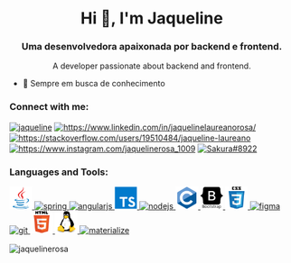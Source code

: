 
<h1 align="center">Hi 👋, I'm Jaqueline</h1>
<h3 align="center">Uma desenvolvedora apaixonada por backend e frontend.</h3>
<p align="center"> A developer passionate about backend and frontend.</p>



- 🌱 Sempre em busca de conhecimento

<h3 align="left">Connect with me:</h3>
<p align="left">
<a href="https://dev.to/jaqueline" target="blank"><img align="center" src="https://raw.githubusercontent.com/rahuldkjain/github-profile-readme-generator/master/src/images/icons/Social/devto.svg" alt="jaqueline" height="30" width="40" /></a>
<a href="https://www.linkedin.com/in/jaquelinelaureanorosa/" target="blank"><img align="center" src="https://raw.githubusercontent.com/rahuldkjain/github-profile-readme-generator/master/src/images/icons/Social/linked-in-alt.svg" alt="https://www.linkedin.com/in/jaquelinelaureanorosa/" height="30" width="40" /></a>
<a href="https://stackoverflow.com/users/19510484/jaqueline-laureano" target="blank"><img align="center" src="https://raw.githubusercontent.com/rahuldkjain/github-profile-readme-generator/master/src/images/icons/Social/stack-overflow.svg" alt="https://stackoverflow.com/users/19510484/jaqueline-laureano" height="30" width="40" /></a>
<a href="https://www.instagram.com/jaquelinerosa_1009" target="blank"><img align="center" src="https://raw.githubusercontent.com/rahuldkjain/github-profile-readme-generator/master/src/images/icons/Social/instagram.svg" alt="https://www.instagram.com/jaquelinerosa_1009" height="30" width="40" /></a>
<a href="https://discord.gg/Sakura#8922" target="blank"><img align="center" src="https://raw.githubusercontent.com/rahuldkjain/github-profile-readme-generator/master/src/images/icons/Social/discord.svg" alt="Sakura#8922" height="30" width="40" /></a>
</p>

<h3 align="left">Languages and Tools:</h3>

<a href="https://www.java.com" target="_blank" rel="noreferrer">
<img src="https://raw.githubusercontent.com/devicons/devicon/master/icons/java/java-original.svg" alt="java" width="40" height="40"/>

<a href="https://spring.io/" target="_blank" rel="noreferrer"> 
<img src="https://www.vectorlogo.zone/logos/springio/springio-icon.svg" alt="spring" width="40" height="40"/> </a> <a href="https://www.typescriptlang.org/" target="_blank" rel="noreferrer"> 
  
<a href="https://angular.io" target="_blank" rel="noreferrer">
<img src="https://cdn.jsdelivr.net/gh/devicons/devicon/icons/angularjs/angularjs-plain.svg"  alt="angularjs" width="40" height="40"/>

  
<img src="https://raw.githubusercontent.com/devicons/devicon/master/icons/typescript/typescript-original.svg" alt="typescript" width="40" height="40"/> 




<a href="https://nodejs.org" target="_blank" rel="noreferrer"> 

<img src="https://cdn.jsdelivr.net/gh/devicons/devicon/icons/nodejs/nodejs-plain.svg" alt="nodejs" width="40" height="40"/>
  
 </a>
  
  <a href="https://www.cprogramming.com/" target="_blank" rel="noreferrer"> 
<img src="https://raw.githubusercontent.com/devicons/devicon/master/icons/c/c-original.svg" alt="c" width="40" height="40"/> 
</a>

<a href="https://getbootstrap.com" target="_blank" rel="noreferrer">
<img src="https://raw.githubusercontent.com/devicons/devicon/master/icons/bootstrap/bootstrap-plain-wordmark.svg" alt="bootstrap" width="40" height="40"/> 
</a> 

<a href="https://www.w3schools.com/css/" target="_blank" rel="noreferrer">
<img src="https://raw.githubusercontent.com/devicons/devicon/master/icons/css3/css3-original-wordmark.svg" alt="css3" width="40" height="40"/> 
</a>
<a href="https://www.figma.com/" target="_blank" rel="noreferrer">
<img src="https://www.vectorlogo.zone/logos/figma/figma-icon.svg" alt="figma" width="40" height="40"/>
</a>
<a href="https://git-scm.com/" target="_blank" rel="noreferrer">
<img src="https://www.vectorlogo.zone/logos/git-scm/git-scm-icon.svg" alt="git" width="40" height="40"/>
</a> 
<a href="https://www.w3.org/html/" target="_blank" rel="noreferrer">
<img src="https://raw.githubusercontent.com/devicons/devicon/master/icons/html5/html5-original-wordmark.svg" alt="html5" width="40" height="40"/>
</a> 


<a href="https://www.linux.org/" target="_blank" rel="noreferrer"> 
<img src="https://raw.githubusercontent.com/devicons/devicon/master/icons/linux/linux-original.svg" alt="linux" width="40" height="40"/>
</a> 
<a href="https://materializecss.com/" target="_blank" rel="noreferrer"> 
<img src="https://raw.githubusercontent.com/prplx/svg-logos/5585531d45d294869c4eaab4d7cf2e9c167710a9/svg/materialize.svg" alt="materialize" width="40" height="40"/> 
</a>




<p>
<img align="center" src="https://github-readme-stats.vercel.app/api/top-langs?username=jaquelinerosa&show_icons=true&locale=en&layout=compact" alt="jaquelinerosa" /></p>
